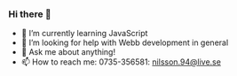 ### Hi there 👋



- 🌱 I’m currently learning JavaScript
- 🤔 I’m looking for help with Webb development in general
- 💬 Ask me about anything!
- 📫 How to reach me: 0735-356581: nilsson.94@live.se

